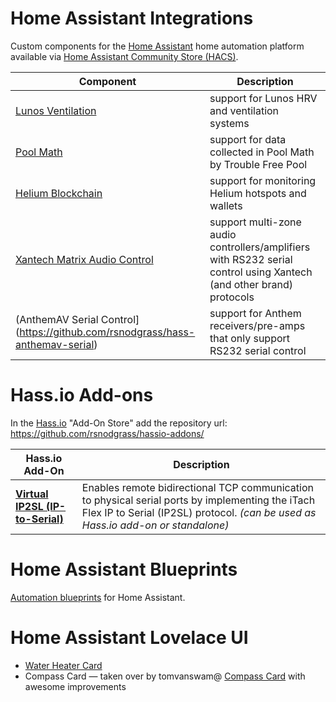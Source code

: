 # Home Assistant Integrations

Custom components for the [Home Assistant](https://home-assistant.io) home automation platform available via [Home Assistant Community Store (HACS)](https://github.com/custom-components/hacs).

| Component                        | Description |
| -------------------------------- | ----------- |
| [Lunos Ventilation](https://github.com/rsnodgrass/hass-lunos) | support for Lunos HRV and ventilation systems |
| [Pool Math](https://github.com/rsnodgrass/hass-poolmath) | support for data collected in Pool Math by Trouble Free Pool |
| [Helium Blockchain](https://github.com/rsnodgrass/hass-helium) | support for monitoring Helium hotspots and wallets |
| [Xantech Matrix Audio Control](https://github.com/rsnodgrass/hass-xantech) | support multi-zone audio controllers/amplifiers with RS232 serial control using Xantech (and other brand) protocols |
| (AnthemAV Serial Control](https://github.com/rsnodgrass/hass-anthemav-serial) | support for Anthem receivers/pre-amps that only support RS232 serial control |

# Hass.io Add-ons

In the [Hass.io](https://www.home-assistant.io/hassio) "Add-On Store" add the repository url: https://github.com/rsnodgrass/hassio-addons/

| Hass.io Add-On                      | Description |
| ----------------------------------- | ----------- |
| **[Virtual IP2SL (IP-to-Serial)](https://github.com/rsnodgrass/hassio-addons/tree/master/virtual-ip2sl-addon)** | Enables remote bidirectional TCP communication to physical serial ports by implementing the iTach Flex IP to Serial (IP2SL) protocol. *(can be used as Hass.io add-on or standalone)* |

# Home Assistant Blueprints

[Automation blueprints](https://github.com/rsnodgrass/home-assistant-blueprints) for Home Assistant.

# Home Assistant Lovelace UI

* [Water Heater Card](https://github.com/rsnodgrass/water-heater-card)
* Compass Card — taken over by tomvanswam@ [Compass Card](https://github.com/tomvanswam/compass-card) with awesome improvements
